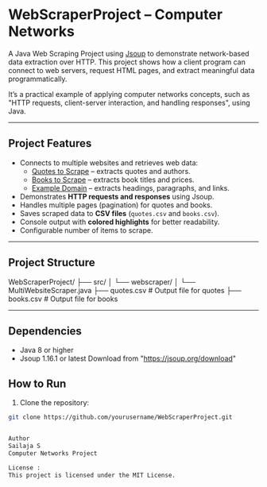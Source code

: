 
# WebScraperProject – Computer Networks

A Java Web Scraping Project using [Jsoup](https://jsoup.org/) to demonstrate network-based data extraction over HTTP. This project shows how a client program can connect to web servers, request HTML pages, and extract meaningful data programmatically.  

It’s a practical example of applying computer networks concepts, such as "HTTP requests, client-server interaction, and handling responses", using Java.

---

## Project Features
- Connects to multiple websites and retrieves web data:
  - [Quotes to Scrape](http://quotes.toscrape.com/) – extracts quotes and authors.
  - [Books to Scrape](http://books.toscrape.com/) – extracts book titles and prices.
  - [Example Domain](http://example.com) – extracts headings, paragraphs, and links.
- Demonstrates **HTTP requests and responses** using Jsoup.
- Handles multiple pages (pagination) for quotes and books.
- Saves scraped data to **CSV files** (`quotes.csv` and `books.csv`).
- Console output with **colored highlights** for better readability.
- Configurable number of items to scrape.

---

## Project Structure
WebScraperProject/
├── src/
│ └── webscraper/
│ └── MultiWebsiteScraper.java
├── quotes.csv # Output file for quotes
├── books.csv # Output file for books

---

## Dependencies
- Java 8 or higher
- Jsoup 1.16.1 or latest
Download from "https://jsoup.org/download"


## How to Run
1. Clone the repository:
```bash
git clone https://github.com/yourusername/WebScraperProject.git


Author
Sailaja S
Computer Networks Project

License :
This project is licensed under the MIT License.



